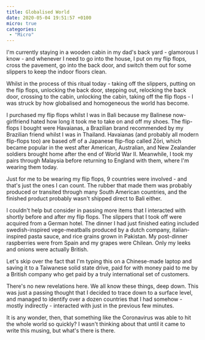```yaml
---
title: Globalised World
date: 2020-05-04 19:51:57 +0100
micro: true
categories:
 - "Micro"
---
```

I'm currently staying in a wooden cabin in my dad's back yard - glamorous I know - and whenever I need to go into the house, I put on my flip flops, cross the pavement, go into the back door, and switch them out for some slippers to keep the indoor floors clean.

Whilst in the process of this ritual today - taking off the slippers, putting on the flip flops, unlocking the back door, stepping out, relocking the back door, crossing to the cabin, unlocking the cabin, taking off the flip flops - I was struck by how globalised and homogeneous the world has become.

I purchased my flip flops whilst I was in Bali because my Balinese now-girlfriend hated how long it took me to take on and off my shoes. The flip-flops I bought were Havaianas, a Brazilian brand recommended by my Brazilian friend whilst I was in Thailand. Havaianas (and probably all modern flip-flops too) are based off of a Japanese flip-flop called Zōri, which became popular in the west after American, Australian, and New Zealander soldiers brought home after the end of World War II. Meanwhile, I took my pairs through Malaysia before returning to England with them, where I'm wearing them today.

Just for me to be wearing my flip flops, 9 countries were involved - and that's just the ones I can count. The rubber that made them was probably produced or transited through many South American countries, and the finished product probably wasn't shipped direct to Bali either.

I couldn't help but consider in passing more items that I interacted with shortly before and after my flip flops. The slippers that I took off were acquired from a German hotel. The dinner I had just finished eating included swedish-inspired vege-meatballs produced by a dutch company, italian-inspired pasta sauce, and rice grains grown in Pakistan. My post-dinner raspberries were from Spain and my grapes were Chilean. Only my leeks and onions were actually British.

Let's skip over the fact that I'm typing this on a Chinese-made laptop and saving it to a Taiwanese solid state drive, paid for with money paid to me by a British company who get paid by a truly international set of customers.

There's no new revelations here. We all know these things, deep down. This was just a passing thought that I decided to trace down to a surface level, and managed to identify over a dozen countries that I had somehow - mostly indirectly - interacted with just in the previous few minutes.

It is any wonder, then, that something like the Coronavirus was able to hit the whole world so quickly? I wasn't thinking about that until it came to write this musing, but what's there is there.



